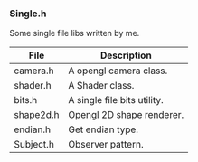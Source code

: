 ### Single.h

Some single file libs written by me.

File            | Description
----------------|------------
camera.h        | A opengl camera class.
shader.h		| A Shader class.
bits.h			| A single file bits utility.
shape2d.h	    | Opengl 2D shape renderer.
endian.h	    | Get endian type.
Subject.h	    | Observer pattern.


